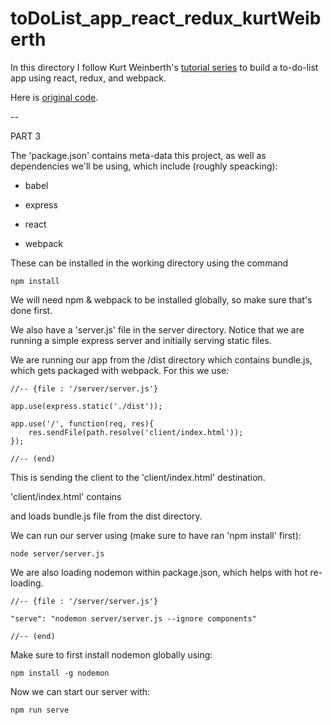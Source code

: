 # toDoList_app_react_redux_kurtWeiberth

In this directory I follow Kurt Weinberth's [tutorial series](https://www.youtube.com/playlist?list=PLQDnxXqV213JJFtDaG0aE9vqvp6Wm7nBg) to build a to-do-list app using react, redux, and webpack.

Here is [original code](https://github.com/kweiberth/react-todo-list).

--

PART 3

The 'package.json' contains meta-data this project, as well as dependencies we'll be using, which include (roughly speacking):

 - babel

 - express

 - react

 - webpack

These can be installed in the working directory using the command

	npm install

We will need npm & webpack to be installed globally, so make sure that's done first.

We also have a 'server.js' file in the server directory. Notice that we are running a simple express server and initially serving static files.

We are running our app from the /dist directory which contains bundle.js, which gets packaged with webpack. For this we use:

	//-- {file : '/server/server.js'}

	app.use(express.static('./dist'));

	app.use('/', function(req, res){
		res.sendFile(path.resolve('client/index.html'));
	});

	//-- (end)

This is sending the client to the 'client/index.html' destination. 

'client/index.html' contains <div id="app"><div/> and loads bundle.js file from the dist directory.

We can run our server using (make sure to have ran 'npm install' first):

	node server/server.js

We are also loading nodemon within package.json, which helps with hot re-loading.

	//-- {file : '/server/server.js'}
	
	"serve": "nodemon server/server.js --ignore components"

	//-- (end)

Make sure to first install nodemon globally using:

	npm install -g nodemon

Now we can start our server with:

	npm run serve
